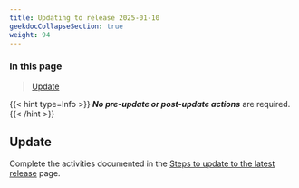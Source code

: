 ```yaml
---
title: Updating to release 2025-01-10
geekdocCollapseSection: true
weight: 94
---
```


### In this page

> [Update](../Update_to_release_2025-01-10#update) </br>

{{< hint type=Info >}}
**_No pre-update or post-update actions_** are required.
{{< /hint >}}

## Update

Complete the activities documented in the [Steps to update to the latest release](../#steps-to-update-to-the-latest-release) page.
